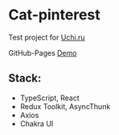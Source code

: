 # Cat-pinterest

Test project for [Uchi.ru](https://uchi.ru/)

GitHub-Pages [Demo](https://sabanin-k.github.io/frontend-challenge/)

## Stack:
- TypeScript, React
- Redux Toolkit, AsyncThunk
- Axios
- Chakra UI